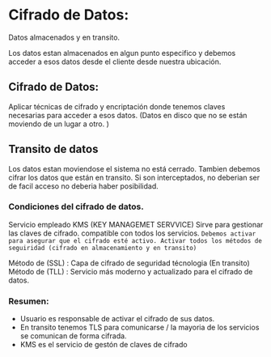 # Cifrado de Datos: 

Datos almacenados y en transito. 

Los datos estan almacenados en algun punto especifico y debemos acceder a esos datos desde el cliente desde nuestra ubicación. 

## Cifrado de Datos: 

Aplicar técnicas de cifrado y encriptación donde tenemos claves necesarias para acceder a esos datos. (Datos en disco que no se están moviendo de un lugar a otro. )

## Transito de datos

Los datos estan moviendose el sistema no está cerrado. Tambien debemos cifrar los datos que están en transito. Si son interceptados, no deberian ser de facil acceso no deberia haber posibilidad. 

### Condiciones del cifrado de datos. 

Servicio empleado KMS (KEY MANAGEMET SERVVICE) Sirve para gestionar las claves de cifrado. compatible con todos los servicios. ``Debemos activar para asegurar que el cifrado esté activo. Activar todos los métodos de seguiridad (cifrado en almacenamiento y en transito)``

Método de (SSL) : Capa de cifrado de seguridad técnologia (En transito)
Método de (TLL) : Servicio más moderno y actualizado para el cifrado de datos. 

### Resumen: 
- Usuario es responsable de activar el cifrado de sus datos. 
- En transito tenemos TLS para comunicarse / la mayoria de los servicios se comunican de forma cifrada. 
- KMS es el servicio de gestón de claves de cifrado
